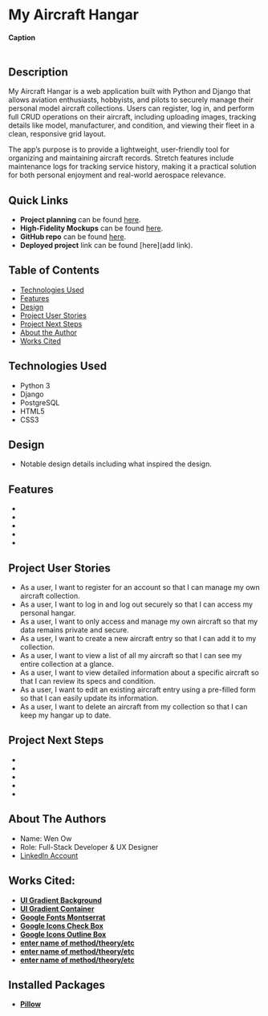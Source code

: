 # My Aircraft Hangar

#### Caption

<img src="" alt=""/>

## Description

My Aircraft Hangar is a web application built with Python and Django that allows aviation enthusiasts, hobbyists, and pilots to securely manage their personal model aircraft collections. Users can register, log in, and perform full CRUD operations on their aircraft, including uploading images, tracking details like model, manufacturer, and condition, and viewing their fleet in a clean, responsive grid layout.

The app’s purpose is to provide a lightweight, user-friendly tool for organizing and maintaining aircraft records. Stretch features include maintenance logs for tracking service history, making it a practical solution for both personal enjoyment and real-world aerospace relevance.

## Quick Links

- **Project planning** can be found [here](https://trello.com/invite/b/683ca64d8ace926e380fb360/ATTI8fb9c546122dd2e5716b7b6439d2bd2c5677A9C2/my-aircraft-hangar).
- **High-Fidelity Mockups** can be found [here](https://www.figma.com/design/SUZEZHrFOItfP1hjO7fzrN/Unit-4-Project?node-id=0-1&t=ehbhP3mry9CZFSbh-1).
- **GitHub repo** can be found [here](https://github.com/Wen-Ow/my-aircraft-hangar).
- **Deployed project** link can be found [here](add link).

## Table of Contents

- [Technologies Used](#technologiesused)
- [Features](#features)
- [Design](#design)
- [Project User Stories](#userstories)
- [Project Next Steps](#nextsteps)
- [About the Author](#author)
- [Works Cited](#workscited)

## <a name="technologiesused"></a>Technologies Used

- Python 3
- Django
- PostgreSQL
- HTML5
- CSS3

## <a name="design"></a>Design

- Notable design details including what inspired the design.

## <a name="features"></a>Features

-
-
-
-
-

## <a name="userstories"></a>Project User Stories

- As a user, I want to register for an account so that I can manage my own aircraft collection.
- As a user, I want to log in and log out securely so that I can access my personal hangar.
- As a user, I want to only access and manage my own aircraft so that my data remains private and secure.
- As a user, I want to create a new aircraft entry so that I can add it to my collection.
- As a user, I want to view a list of all my aircraft so that I can see my entire collection at a glance.
- As a user, I want to view detailed information about a specific aircraft so that I can review its specs and condition.
- As a user, I want to edit an existing aircraft entry using a pre-filled form so that I can easily update its information.
- As a user, I want to delete an aircraft from my collection so that I can keep my hangar up to date.

## <a name="nextsteps"></a>Project Next Steps

-
-
-
-
-

## <a name="author"></a>About The Authors

- Name: Wen Ow
- Role: Full-Stack Developer & UX Designer
- [LinkedIn Account](www.linkedin.com/in/wenow)

## <a name="workscited"></a>Works Cited:

- **[UI Gradient Background](https://uigradients.com/#Lawrencium)**
- **[UI Gradient Container](https://uigradients.com/#SublimeVivid)**
- **[Google Fonts Montserrat](https://fonts.google.com/specimen/Montserrat)**
- **[Google Icons Check Box](https://fonts.google.com/icons?selected=Material+Symbols+Outlined:check_box:FILL@0;wght@400;GRAD@0;opsz@24&icon.query=checkbox&icon.size=28&icon.color=%23FFFFFF)**
- **[Google Icons Outline Box](https://fonts.google.com/icons?selected=Material+Symbols+Outlined:check_box_outline_blank:FILL@0;wght@400;GRAD@0;opsz@24&icon.query=checkbox&icon.size=28&icon.color=%23FFFFFF)**
- **[enter name of method/theory/etc](link)**
- **[enter name of method/theory/etc](link)**
- **[enter name of method/theory/etc](link)**

## Installed Packages

- **[Pillow](https://pypi.org/project/pillow/)**

